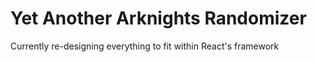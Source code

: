 # Yet Another Arknights Randomizer

Currently re-designing everything to fit within React's framework